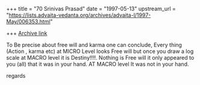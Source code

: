 +++
title = "70 Srinivas Prasad"
date = "1997-05-13"
upstream_url = "https://lists.advaita-vedanta.org/archives/advaita-l/1997-May/006353.html"

+++
[Archive link](https://lists.advaita-vedanta.org/archives/advaita-l/1997-May/006353.html)

To Be precise about free will and karma one can conclude, Every thing
(Action , karma etc) at MICRO Level looks Free will but once you draw
a log scale at MACRO level it is Destiny!!!!. Nothing is Free will
it only appeared to you (all) that it was in your hand. AT MACRO level
 It was not in your hand.

regards

